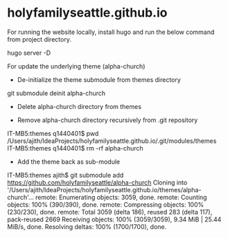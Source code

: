 # holyfamilyseattle.github.io

For running the website locally, install hugo and run the below command from project directory.

hugo server -D 

For update the underlying theme (alpha-church)

-  De-initialize the theme submodule from themes directory

git submodule deinit alpha-church

- Delete alpha-church directory from themes

- Remove alpha-church directory recursively from .git repository

IT-MB5:themes q1440401$ pwd
/Users/ajith/IdeaProjects/holyfamilyseattle.github.io/.git/modules/themes
IT-MB5:themes q1440401$ rm -rf alpha-church

- Add the theme back as sub-module

IT-MB5:themes ajith$ git submodule add https://github.com/holyfamilyseattle/alpha-church
Cloning into '/Users/ajith/IdeaProjects/holyfamilyseattle.github.io/themes/alpha-church'...
remote: Enumerating objects: 3059, done.
remote: Counting objects: 100% (390/390), done.
remote: Compressing objects: 100% (230/230), done.
remote: Total 3059 (delta 186), reused 283 (delta 117), pack-reused 2669
Receiving objects: 100% (3059/3059), 9.34 MiB | 25.44 MiB/s, done.
Resolving deltas: 100% (1700/1700), done.

